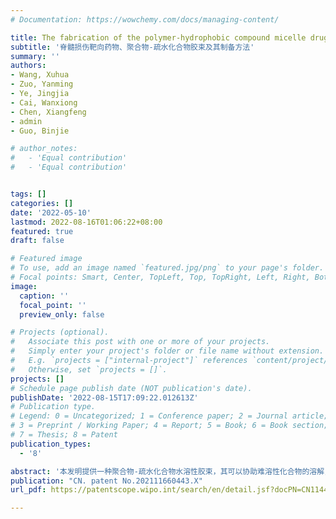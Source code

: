 ```yaml
---
# Documentation: https://wowchemy.com/docs/managing-content/

title: The fabrication of the polymer-hydrophobic compound micelle drug for spinal cord injury
subtitle: '脊髓损伤靶向药物、聚合物-疏水化合物胶束及其制备方法'
summary: ''
authors:
- Wang, Xuhua
- Zuo, Yanming
- Ye, Jingjia
- Cai, Wanxiong
- Chen, Xiangfeng
- admin
- Guo, Binjie

# author_notes:
#   - 'Equal contribution'
#   - 'Equal contribution'


tags: []
categories: []
date: '2022-05-10'
lastmod: 2022-08-16T01:06:22+08:00
featured: true
draft: false

# Featured image
# To use, add an image named `featured.jpg/png` to your page's folder.
# Focal points: Smart, Center, TopLeft, Top, TopRight, Left, Right, BottomLeft, Bottom, BottomRight.
image:
  caption: ''
  focal_point: ''
  preview_only: false

# Projects (optional).
#   Associate this post with one or more of your projects.
#   Simply enter your project's folder or file name without extension.
#   E.g. `projects = ["internal-project"]` references `content/project/deep-learning/index.md`.
#   Otherwise, set `projects = []`.
projects: []
# Schedule page publish date (NOT publication's date).
publishDate: '2022-08-15T17:09:22.012613Z'
# Publication type.
# Legend: 0 = Uncategorized; 1 = Conference paper; 2 = Journal article;
# 3 = Preprint / Working Paper; 4 = Report; 5 = Book; 6 = Book section;
# 7 = Thesis; 8 = Patent
publication_types:
  - '8'

abstract: '本发明提供一种聚合物‑疏水化合物水溶性胶束，其可以协助难溶性化合物的溶解，且该胶束本身制成水溶液时，对于脊髓损伤部位有靶向富集作用和促进穿透血脊髓屏障作用，可以协助难溶性的神经调控类药物富集在脊髓损伤组织，可以用于制备脊髓损伤的靶向药物。此外，本发明还提供了提高已有难溶性的神经调控类药物的靶向性的修饰方法。本发明利用可控聚合合成了ROS响应的聚合物，利用对药物前体的神经递质修饰，并通过自组装方式将药物装载，制备得到针对脊髓损伤的靶向纳米药物。'
publication: "CN. patent No.202111660443.X"
url_pdf: https://patentscope.wipo.int/search/en/detail.jsf?docPN=CN114452256

---
```

<!-- {{% callout note %}}
Click the _Cite_ button above to demo the feature to enable visitors to import publication metadata into their reference management software.
{{% /callout %}} -->
